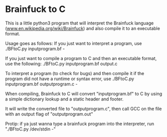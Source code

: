 # Brainfuck to C
This is a little python3 program that will interpret the Brainfuck language (www.en.wikipedia.org/wiki/Brainfuck) and also compile it to an executable format.

Usage goes as follows:
If you just want to interpret a program, use
./BFtoC.py inputprogram.bf -

If you just want to compile a program to C and then an executable format, use the following:
./BFtoC.py inputprogram.bf output.c

To interpret a program (to check for bugs) and then compile it if the program did not have a runtime or syntax error, use
./BFtoC.py inputprogram.bf outputprogram.c -

When compiling, Brainfuck to C will convert "inputprogram.bf" to C by using a simple dictionary lookup and a static header and footer.

It will write the converted file to "outputprogram.c", then call GCC on the file with an output flag of "outputprogram.out"

Protip: if ya just wanna type a brainfuck program into the interpreter, run "./BFtoC.py /dev/stdin -"  
